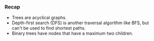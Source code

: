 ### Recap

- Trees are acyclical graphs.
- Depth-first search (DFS) is another traversal algorithm like BFS, but can't be used to find shortest paths.
- Binary trees have nodes that have a maximum two children.

